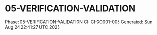 # 05-VERIFICATION-VALIDATION
Phase: 05-VERIFICATION-VALIDATION
CI: CI-XO001-005
Generated: Sun Aug 24 22:41:27 UTC 2025
